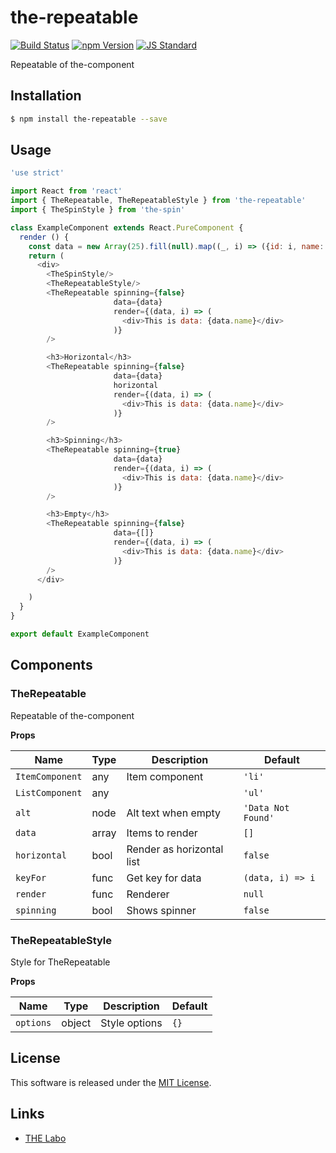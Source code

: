 the-repeatable
==========

<!---
This file is generated by the-tmpl. Do not update manually.
--->

<!-- Badge Start -->
<a name="badges"></a>

[![Build Status][bd_travis_shield_url]][bd_travis_url]
[![npm Version][bd_npm_shield_url]][bd_npm_url]
[![JS Standard][bd_standard_shield_url]][bd_standard_url]

[bd_repo_url]: https://github.com/the-labo/the-repeatable
[bd_travis_url]: http://travis-ci.org/the-labo/the-repeatable
[bd_travis_shield_url]: http://img.shields.io/travis/the-labo/the-repeatable.svg?style=flat
[bd_travis_com_url]: http://travis-ci.com/the-labo/the-repeatable
[bd_travis_com_shield_url]: https://api.travis-ci.com/the-labo/the-repeatable.svg?token=
[bd_license_url]: https://github.com/the-labo/the-repeatable/blob/master/LICENSE
[bd_npm_url]: http://www.npmjs.org/package/the-repeatable
[bd_npm_shield_url]: http://img.shields.io/npm/v/the-repeatable.svg?style=flat
[bd_standard_url]: http://standardjs.com/
[bd_standard_shield_url]: https://img.shields.io/badge/code%20style-standard-brightgreen.svg

<!-- Badge End -->


<!-- Description Start -->
<a name="description"></a>

Repeatable of the-component

<!-- Description End -->


<!-- Overview Start -->
<a name="overview"></a>



<!-- Overview End -->


<!-- Sections Start -->
<a name="sections"></a>

<!-- Section from "doc/guides/01.Installation.md.hbs" Start -->

<a name="section-doc-guides-01-installation-md"></a>

Installation
-----

```bash
$ npm install the-repeatable --save
```


<!-- Section from "doc/guides/01.Installation.md.hbs" End -->

<!-- Section from "doc/guides/02.Usage.md.hbs" Start -->

<a name="section-doc-guides-02-usage-md"></a>

Usage
---------

```javascript
'use strict'

import React from 'react'
import { TheRepeatable, TheRepeatableStyle } from 'the-repeatable'
import { TheSpinStyle } from 'the-spin'

class ExampleComponent extends React.PureComponent {
  render () {
    const data = new Array(25).fill(null).map((_, i) => ({id: i, name: `data-${i}`}))
    return (
      <div>
        <TheSpinStyle/>
        <TheRepeatableStyle/>
        <TheRepeatable spinning={false}
                       data={data}
                       render={(data, i) => (
                         <div>This is data: {data.name}</div>
                       )}
        />

        <h3>Horizontal</h3>
        <TheRepeatable spinning={false}
                       data={data}
                       horizontal
                       render={(data, i) => (
                         <div>This is data: {data.name}</div>
                       )}
        />

        <h3>Spinning</h3>
        <TheRepeatable spinning={true}
                       data={data}
                       render={(data, i) => (
                         <div>This is data: {data.name}</div>
                       )}
        />

        <h3>Empty</h3>
        <TheRepeatable spinning={false}
                       data={[]}
                       render={(data, i) => (
                         <div>This is data: {data.name}</div>
                       )}
        />
      </div>

    )
  }
}

export default ExampleComponent

```


<!-- Section from "doc/guides/02.Usage.md.hbs" End -->

<!-- Section from "doc/guides/03.Components.md.hbs" Start -->

<a name="section-doc-guides-03-components-md"></a>

Components
-----------

### TheRepeatable

Repeatable of the-component

**Props**

| Name | Type | Description | Default |
| --- | --- | ---- | ---- |
| `ItemComponent` | any  | Item component | `'li'` |
| `ListComponent` | any  |  | `'ul'` |
| `alt` | node  | Alt text when empty | `'Data Not Found'` |
| `data` | array  | Items to render | `[]` |
| `horizontal` | bool  | Render as horizontal list | `false` |
| `keyFor` | func  | Get key for data | `(data, i) => i` |
| `render` | func  | Renderer | `null` |
| `spinning` | bool  | Shows spinner | `false` |

### TheRepeatableStyle

Style for TheRepeatable

**Props**

| Name | Type | Description | Default |
| --- | --- | ---- | ---- |
| `options` | object  | Style options | `{}` |



<!-- Section from "doc/guides/03.Components.md.hbs" End -->


<!-- Sections Start -->


<!-- LICENSE Start -->
<a name="license"></a>

License
-------
This software is released under the [MIT License](https://github.com/the-labo/the-repeatable/blob/master/LICENSE).

<!-- LICENSE End -->


<!-- Links Start -->
<a name="links"></a>

Links
------

+ [THE Labo][t_h_e_labo_url]

[t_h_e_labo_url]: https://github.com/the-labo

<!-- Links End -->
